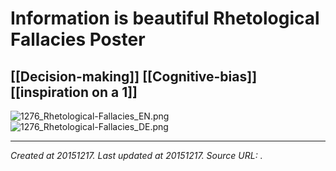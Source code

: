 # Information is beautiful Rhetological Fallacies Poster
 [[Decision-making]] [[Cognitive-bias]] [[inspiration on a 1]] 
---



![1276_Rhetological-Fallacies_EN.png](./resources/201512171850_Information_is_beautiful_Rhetological_Fallacies_Poster.resources/1276_Rhetological-Fallacies_EN.png)![1276_Rhetological-Fallacies_DE.png](./resources/201512171850_Information_is_beautiful_Rhetological_Fallacies_Poster.resources/1276_Rhetological-Fallacies_DE.png)

---

_Created at 20151217._
_Last updated at 20151217._
_Source URL: [](http://infobeautiful4.s3.amazonaws.com/2015/05/1276_Rhetological-Fallacies_EN.png)._



